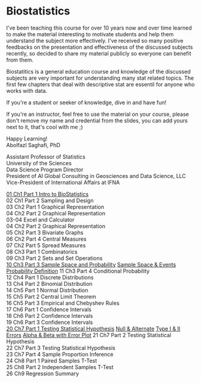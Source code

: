 # Biostatistics

I've been teaching this course for over 10 years now and over time learned to make the material interesting to motivate students and help them understand the subject more effectively. I've received so many positive feedbacks on the presentation and effectiveness of the discussed subjects recently, so decided to share my material publicly so everyone can benefit from them.

Biostatitics is a general education course and knowledge of the discussed subjects are very important for understanding many stat related topics. The first few chapters that deal with descriptive stat are essentil for anyone who works with data. 

If you're a student or seeker of knowledge, dive in and have fun!

If you're an instructor, feel free to use the material on your course, please don't remove my name and credential from the slides, you can add yours next to it, that's cool with me ;)

Happy Learning!  
Abolfazl Saghafi, PhD

Assistant Professor of Statistics  
University of the Sciences  
Data Science Program Director  
President of AI Global Consulting in Geosciences and Data Science, LLC  
Vice-President of International Affairs at IFNA  

[01 Ch1 Part 1 Intro to BioStatistics](https://github.com/asaghafi/biostatistics/blob/master/01%20Ch1%20Part%201%20Intro%20to%20BioStatistics.pptx?raw=true)  
02 Ch1 Part 2 Sampling and Design  
03 Ch2 Part 1 Graphical Representation  
04 Ch2 Part 2 Graphical Representation  
03-04 Excel and Calculator  
04 Ch2 Part 2 Graphical Representation  
05 Ch2 Part 3 Bivariate Graphs  
06 Ch2 Part 4 Central Measures  
07 Ch2 Part 5 Spread Measures  
08 Ch3 Part 1 Combinatorics  
09 Ch3 Part 2 Sets and Set Operations  
[10 Ch3 Part 3 Sample Space and Probability](https://github.com/asaghafi/biostatistics/blob/master/10%20Ch3%20Part%203%20Sample%20Space%20and%20Probability.pptx?raw=true) [Sample Space & Events](https://youtu.be/qO-fqZnOwOM) [Probability Definition](https://youtu.be/ka-I1dElPvw)
11 Ch3 Part 4 Conditional Probability  
12 Ch4 Part 1 Discrete Distributions  
13 Ch4 Part 2 Binomial Distribution  
14 Ch5 Part 1 Normal Distribution  
15 Ch5 Part 2 Central Limit Theorem  
16 Ch5 Part 3 Empirical and Chebyshev Rules  
17 Ch6 Part 1 Confidence Intervals  
18 Ch6 Part 2 Confidence Intervals  
19 Ch6 Part 3 Confidence Intervals  
[20 Ch7 Part 1 Testing Statistical Hypothesis](https://github.com/asaghafi/biostatistics/blob/master/20%20Ch7%20Part%201%20Testing%20Statistical%20Hypothesis.pptx?raw=true) [Null & Alternate](https://youtu.be/NVoKPuID_qw) [Type I & II Errors](https://youtu.be/_UGRTxRhlcA) [Alpha & Beta with Error Plot](https://youtu.be/M2jMwiBDdp0)
21 Ch7 Part 2 Testing Statistical Hypothesis  
22 Ch7 Part 3 Testing Statistical Hypothesis  
23 Ch7 Part 4 Sample Proportion Inference  
24 Ch8 Part 1 Paired Samples T-Test  
25 Ch8 Part 2 Independent Samples T-Test  
26 Ch9 Regression Summary  
